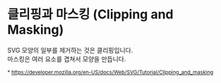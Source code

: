 # 클리핑과 마스킹 (Clipping and Masking)

SVG 모양의 일부를 제거하는 것은 클리핑입니다.<br>
마스킹은 여러 요소를 겹쳐서 모양을 만듭니다.


<sub>* https://developer.mozilla.org/en-US/docs/Web/SVG/Tutorial/Clipping_and_masking </sub>